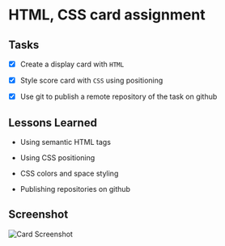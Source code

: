 
# HTML, CSS card assignment

## Tasks

- [x] Create a display card with `HTML`

- [x] Style score card with `CSS` using positioning 

- [x] Use git to publish a remote repository of the task on github 




## Lessons Learned

- Using semantic HTML tags

- Using CSS positioning

- CSS colors and space styling

- Publishing repositories on github



## Screenshot

![Card Screenshot](https://i.ibb.co/9vsmpRT/Screenshot-from-2023-04-06-13-28-33.png)

